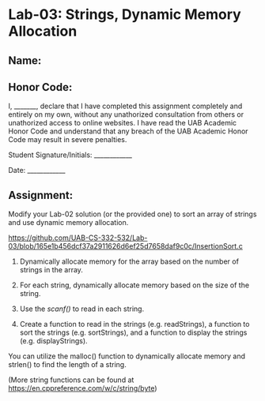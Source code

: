 # Lab-03: Strings, Dynamic Memory Allocation

## Name: 

## Honor Code:

I, _______, declare that I have completed this assignment completely and entirely on my own, without any unathorized consultation from others or unathorized access to online websites. I have read the UAB Academic Honor Code and understand that any breach of the UAB Academic Honor Code may result in severe penalties.

Student Signature/Initials: ____________

Date: ____________

## Assignment:

Modify your Lab-02 solution (or the provided one) to sort an array of strings and use dynamic memory allocation.

https://github.com/UAB-CS-332-532/Lab-03/blob/165e1b456dcf37a2911626d6ef25d7658daf9c0c/InsertionSort.c

1. Dynamically allocate memory for the array based on the number of strings in the array.

2. For each string, dynamically allocate memory based on the size of the string.

3. Use the *scanf()* to read in each string.

4. Create a function to read in the strings (e.g. readStrings), a function to sort the strings (e.g. sortStrings), and a function to display the strings (e.g. displayStrings).

You can utilize the malloc() function to dynamically allocate memory and strlen() to find the length of a string.

(More string functions can be found at https://en.cppreference.com/w/c/string/byte)
